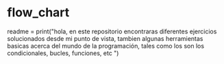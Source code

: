 # flow_chart

readme = print("hola, en este repositorio encontraras diferentes ejercicios solucionados desde mi punto de vista, tambien algunas herramientas basicas acerca del mundo de la programación, tales como los son los condicionales, bucles, funciones, etc ")
